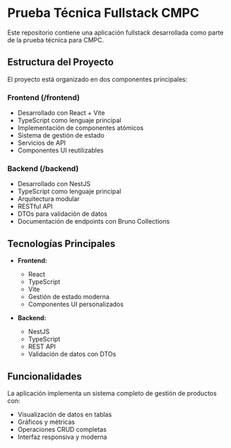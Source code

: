 # Prueba Técnica Fullstack CMPC

Este repositorio contiene una aplicación fullstack desarrollada como parte de la prueba técnica para CMPC.

## Estructura del Proyecto

El proyecto está organizado en dos componentes principales:

### Frontend (/frontend)
- Desarrollado con React + Vite
- TypeScript como lenguaje principal
- Implementación de componentes atómicos
- Sistema de gestión de estado
- Servicios de API
- Componentes UI reutilizables

### Backend (/backend)
- Desarrollado con NestJS
- TypeScript como lenguaje principal
- Arquitectura modular
- RESTful API
- DTOs para validación de datos
- Documentación de endpoints con Bruno Collections

## Tecnologías Principales

- **Frontend:**
  - React
  - TypeScript
  - Vite
  - Gestión de estado moderna
  - Componentes UI personalizados

- **Backend:**
  - NestJS
  - TypeScript
  - REST API
  - Validación de datos con DTOs

## Funcionalidades

La aplicación implementa un sistema completo de gestión de productos con:
- Visualización de datos en tablas
- Gráficos y métricas
- Operaciones CRUD completas
- Interfaz responsiva y moderna